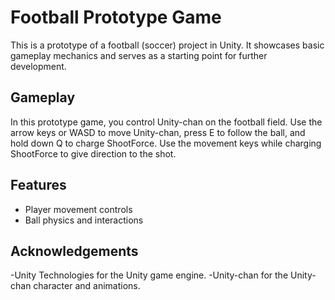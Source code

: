 # Football Prototype Game

This is a prototype of a football (soccer) project in Unity. It showcases basic gameplay mechanics and serves as a starting point for further development.

## Gameplay

In this prototype game, you control Unity-chan on the football field. Use the arrow keys or WASD to move Unity-chan, press E to follow the ball, and hold down Q to charge ShootForce. Use the movement keys while charging ShootForce to give direction to the shot.

## Features

- Player movement controls
- Ball physics and interactions

## Acknowledgements

-Unity Technologies for the Unity game engine.
-Unity-chan for the Unity-chan character and animations.
